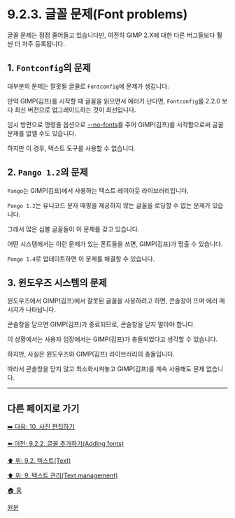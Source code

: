 # 9.2.3. 글꼴 문제(Font problems)
글꼴 문제는 점점 줄어들고 있습니다만, 여전히 GIMP 2.X에 대한 다른 버그들보다 훨씬 더 자주 등록됩니다. 

## 1. `Fontconfig`의 문제
대부분의 문제는 잘못될 글꼴로 `Fontconfig`에 문제가 생깁니다.

만약 GIMP(김프)를 시작할 때 글꼴을 읽으면서 에러가 난다면, `Fontconfig`를 2.2.0 보다 최신 버전으로 업그레이드하는 것이 최선입니다.

임시 방편으로 명령줄 옵션으로 [--no-fonts](./02-01-03-command_line_arguments.md#02-01-03-s11)를 주어 GIMP(김프)를 시작함으로써 글꼴 문제를 없앨 수도 있습니다.

하지만 이 경우, 텍스트 도구를 사용할 수 없습니다.

## 2. `Pango 1.2`의 문제
`Pango`는 GIMP(김프)에서 사용하는 텍스트 레이아웃 라이브러리입니다.

`Pango 1.2`는 유니코드 문자 매핑을 제공하지 않는 글꼴을 로딩할 수 없는 문제가 있습니다.

그래서 많은 심볼 글꼴들이 이 문제를 갖고 있습니다.

어떤 시스템에서는 이런 문제가 있는 폰트들을 쓰면, GIMP(김프)가 멈출 수 있습니다.

`Pango 1.4`로 업데이트하면 이 문제를 해결할 수 있습니다.

## 3. 윈도우즈 시스템의 문제
윈도우즈에서 GIMP(김프)에서 잘못된 글꼴을 사용하려고 하면, 콘솔창이 뜨며 에러 메시지가 나타납니다.

콘솔창을 닫으면 GIMP(김프)가 종료되므로, 콘솔창을 닫지 말아야 합니다.

이 상황에서는 사용자 입장에서는 GIMP(김프)가 충돌되었다고 생각할 수 있습니다.

하지만, 사실은 윈도우즈와 GIMP(김프) 라이브러리의 충돌입니다.

따라서 콘솔창을 닫지 않고 최소화시켜놓고 GIMP(김프)를 계속 사용해도 문제 없습니다.

***

## 다른 페이지로 가기
[➡️ 다음: 10. 사진 편집하기](./10-00-enhancing-photographs.md)

[⬅️ 이전: 9.2.2. 글꼴 추가하기(Adding fonts)](./09-02-02-adding-fonts.md)

[⬆️ 위: 9.2. 텍스트(Text)](./09-02-00-text.md)

[⬆️ 위: 9. 텍스트 관리(Text management)](./09-00-text-management.md)

[🏠 홈](./00-home.md)

[원문](https://docs.gimp.org/2.10/ko/gimp-using-fonts.html)
